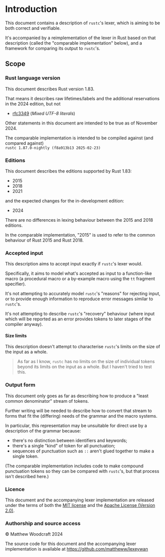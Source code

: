 # Introduction

This document contains a description of `rustc`'s lexer,
which is aiming to be both correct and verifiable.

It's accompanied by a reimplementation of the lexer in Rust based on that description
(called the "comparable implementation" below),
and a framework for comparing its output to `rustc`'s.

## Scope

### Rust language version

This document describes Rust version 1.83.

That means it describes raw lifetimes/labels and the additional reservations in the 2024 edition, but not

- [rfc3349] (*Mixed UTF-8 literals*)

Other statements in this document are intended to be true as of November 2024.

The comparable implementation is intended to be compiled against (and compared against)\
`rustc 1.87.0-nightly (f8a913b13 2025-02-23)`


### Editions

This document describes the editions supported by Rust 1.83:
- 2015
- 2018
- 2021

and the expected changes for the in-development edition:
- 2024

There are no differences in lexing behaviour between the 2015 and 2018 editions.

In the comparable implementation, "2015" is used to refer to the common behaviour of Rust 2015 and Rust 2018.


### Accepted input

This description aims to accept input exactly if `rustc`'s lexer would.

Specifically, it aims to model what's accepted as input to a function-like macro
(a procedural macro or a by-example macro using the `tt` fragment specifier).

It's not attempting to accurately model `rustc`'s "reasons" for rejecting input,
or to provide enough information to reproduce error messages similar to `rustc`'s.

It's not attempting to describe `rustc`'s "recovery" behaviour
(where input which will be reported as an error provides tokens to later stages of the compiler anyway).


#### Size limits

This description doesn't attempt to characterise `rustc`'s limits on the size of the input as a whole.

> As far as I know, `rustc` has no limits on the size of individual tokens beyond its limits on the input as a whole.
> But I haven't tried to test this.


### Output form

This document only goes as far as describing how to produce a "least common denominator" stream of tokens.

Further writing will be needed to describe how to convert that stream to forms that fit the (differing) needs of the grammar and the macro systems.

In particular, this representation may be unsuitable for direct use by a description of the grammar because:

- there's no distinction between identifiers and keywords;
- there's a single "kind" of token for all punctuation;
- sequences of punctuation such as `::` aren't glued together to make a single token.

(The comparable implementation includes code to make compound punctuation tokens so they can be compared with `rustc`'s, but that process isn't described here.)


### Licence

This document and the accompanying lexer implementation are released under the terms of both the [MIT license] and the [Apache License (Version 2.0)].

[MIT license]: https://github.com/mattheww/lexeywan/blob/main/LICENSE-MIT
[Apache License (Version 2.0)]: https://github.com/mattheww/lexeywan/blob/main/LICENSE-APACHE


### Authorship and source access

© Matthew Woodcraft 2024

The source code for this document and the accompanying lexer implementation is available at <https://github.com/mattheww/lexeywan>


[rfc3349]: https://rust-lang.github.io/rfcs/3349-mixed-utf8-literals.html
[rfc3593]: https://github.com/rust-lang/rfcs/pull/3593
[pr126452]: https://github.com/rust-lang/rust/pull/126452

